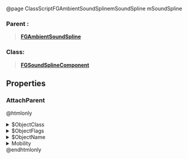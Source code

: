 @page ClassScriptFGAmbientSoundSplinemSoundSpline mSoundSpline
### Parent :
<b><a href="_class_script_f_g_ambient_sound_spline.html"><blockquote>FGAmbientSoundSpline</blockquote></a></b>
### Class:
<b><a href="_class_script_f_g_sound_spline_component.html"><blockquote>FGSoundSplineComponent</blockquote></a></b>
## Properties
### AttachParent
@htmlonly
<details>
 <summary>$ObjectClass</summary>
<b><a href="_class_script_spline_component.html"><blockquote>SplineComponent</blockquote></a></b>
</details>
<details>
 <summary>$ObjectFlags</summary>
<blockquote>262177</blockquote>
</details>
<details>
 <summary>$ObjectName</summary>
<blockquote>Spline</blockquote>
</details>
<details>
 <summary>Mobility</summary>
<blockquote>0</blockquote>
</details>
@endhtmlonly

